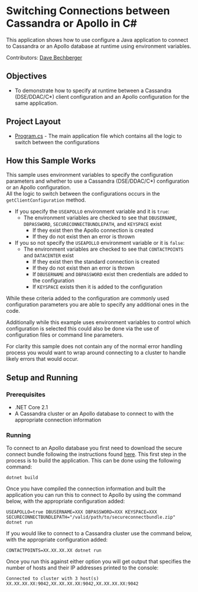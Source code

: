 # Switching Connections between Cassandra or Apollo in C#
This application shows how to use configure a Java application to connect to Cassandra or an Apollo database at runtime using environment variables.

Contributors: [Dave Bechberger](https://github.com/bechbd) 

## Objectives
* To demonstrate how to specify at runtime between a Cassandra (DSE/DDAC/C*) client configuration and an Apollo configuration for the same application.

## Project Layout
* [Program.cs](/Program.cs) - The main application file which contains all the logic to switch between the configurations

## How this Sample Works
This sample uses environment variables to specify the configuration parameters and whether to use a Cassandra (DSE/DDAC/C*) configuration or an Apollo configuration.  
All the logic to switch between the configurations occurs in the `getClientConfiguration` method.  
* If you specify the `USEAPOLLO` environment variable and it is `true`:
    * The environment variables are checked to see that `DBUSERNAME`, `DBPASSWORD`, `SECURECONNECTBUNDLEPATH`, and `KEYSPACE` exist
		* If they exist then the Apollo connection is created
		* If they do not exist then an error is thrown
* If you so not specify the `USEAPOLLO` environment variable or it is `false`:
	* The environment variables are checked to see that `CONTACTPOINTS` and `DATACENTER` exist
		* If they exist then the standard connection is created
		* If they do not exist then an error is thrown
		* If `DBUSERNAME` and `DBPASSWORD` exist then credentials are added to the configuration
		* If `KEYSPACE` exists then it is added to the configuration

While these criteria added to the configuration are commonly used configuration parameters you are able to specify any additional ones in the code. 

Additionally while this example uses environment variables to control which configuration is selected this could also be done via the use of configuration files or command line parameters.

For clarity this sample does not contain any of the normal error handling process you would want to wrap around connecting to a cluster to handle likely errors that would occur.

## Setup and Running

### Prerequisites
* .NET Core 2.1
* A Cassandra cluster or an Apollo database to connect to with the appropriate connection information

### Running

To connect to an Apollo database you first need to download the secure connect bundle following the instructions found [here](https://docs.datastax.com/en/landing_page/doc/landing_page/cloud.html).
This first step in the process is to build the application.  This can be done using the following command:

`dotnet build`

Once you have compiled the connection information and built the application you can run this to connect to Apollo by using the command below, with the appropriate configuration added:

`USEAPOLLO=true DBUSERNAME=XXX DBPASSWORD=XXX KEYSPACE=XXX SECURECONNECTBUNDLEPATH="/valid/path/to/secureconnectbundle.zip" dotnet run`

If you would like to connect to a Cassandra cluster use the command below, with the appropriate configuration added:

`CONTACTPOINTS=XX.XX.XX.XX dotnet run`

Once you run this against either option you will get output that specifies the number of hosts and their IP addresses printed to the console:

```Connected to cluster with 3 host(s) XX.XX.XX.XX:9042,XX.XX.XX.XX:9042,XX.XX.XX.XX:9042```
